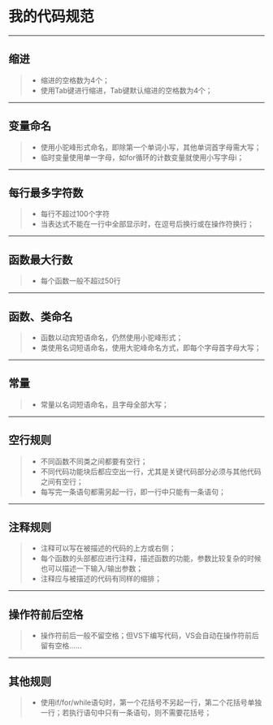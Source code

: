 # 我的代码规范
---
##  **缩进**
>   * 缩进的空格数为4个；
>   * 使用Tab键进行缩进，Tab键默认缩进的空格数为4个；

---
## **变量命名**
>   * 使用小驼峰形式命名，即除第一个单词小写，其他单词首字母需大写；
>   * 临时变量使用单一字母，如for循环的计数变量就使用小写字母i；

---
## **每行最多字符数**
>   * 每行不超过100个字符
>   * 当表达式不能在一行中全部显示时，在逗号后换行或在操作符换行；

---
## **函数最大行数**
>   * 每个函数一般不超过50行

---
## **函数、类命名**
>   * 函数以动宾短语命名，仍然使用小驼峰形式；
>   * 类使用名词短语命名，使用大驼峰命名方式，即每个字母首字母大写；

---
## **常量**
>   * 常量以名词短语命名，且字母全部大写；

---
## **空行规则**
>   * 不同函数不同类之间都要有空行；
>   * 不同代码功能块后都应空出一行，尤其是关键代码部分必须与其他代码之间有空行；
>   * 每写完一条语句都需另起一行，即一行中只能有一条语句；

---
## **注释规则**
>   * 注释可以写在被描述的代码的上方或右侧；
>   * 每个函数的头部都应进行注释，描述函数的功能，参数比较复杂的时候也可以描述一下输入/输出参数；
>   * 注释应与被描述的代码有同样的缩排；

---
## **操作符前后空格**
>   * 操作符前后一般不留空格；但VS下编写代码，VS会自动在操作符前后留有空格……

---
## **其他规则**
>   * 使用if/for/while语句时，第一个花括号不另起一行，第二个花括号单独一行；若执行语句中只有一条语句，则不需要花括号；